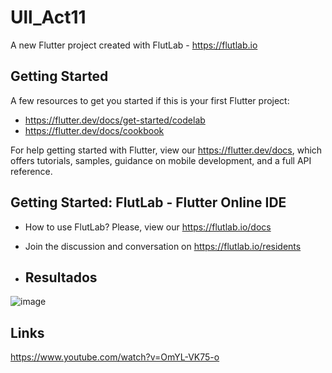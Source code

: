 # Ull_Act11

A new Flutter project created with FlutLab - https://flutlab.io

## Getting Started

A few resources to get you started if this is your first Flutter project:

- https://flutter.dev/docs/get-started/codelab
- https://flutter.dev/docs/cookbook

For help getting started with Flutter, view our
https://flutter.dev/docs, which offers tutorials,
samples, guidance on mobile development, and a full API reference.

## Getting Started: FlutLab - Flutter Online IDE

- How to use FlutLab? Please, view our https://flutlab.io/docs
- Join the discussion and conversation on https://flutlab.io/residents

- ## Resultados
![image](https://github.com/abrilmunozzapata1/Ull_Act11/assets/143549033/4a816dd1-03d4-4f55-8d60-d6d0b5b766e0)

## Links
https://www.youtube.com/watch?v=OmYL-VK75-o

